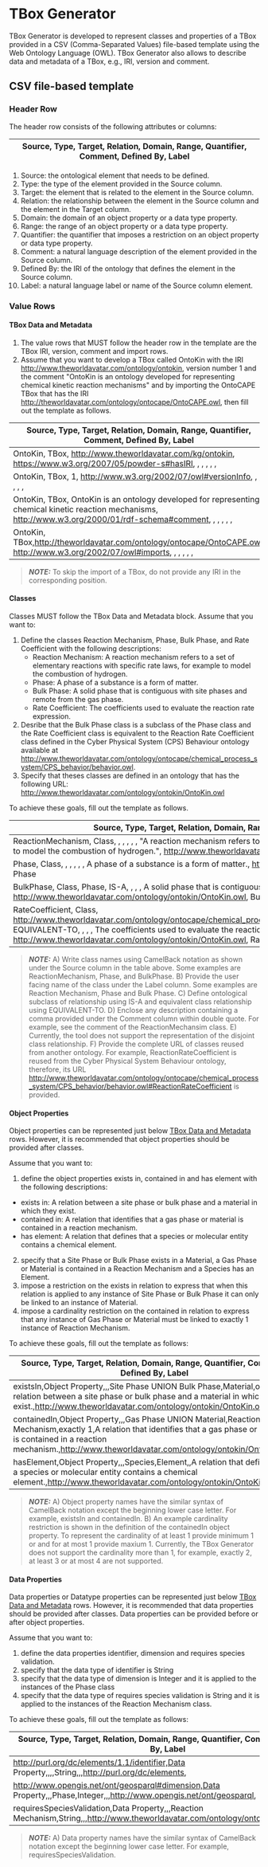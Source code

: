 # TBox Generator

TBox Generator is developed to represent classes and properties of a TBox provided in a CSV (Comma-Separated Values) file-based template using the Web Ontology Language (OWL). TBox Generator also allows to describe data and metadata of a TBox, e.g., IRI, version and comment.

## CSV file-based template
### Header Row

The header row consists of the following attributes or columns:

|Source, Type, Target, Relation, Domain, Range, Quantifier, Comment, Defined By, Label  |
|---------------------------------------------------------------------------------------|
1. Source: the ontological element that needs to be defined.
2. Type: the type of the element provided in the Source column.
3. Target: the element that is related to the element in the Source column.
4. Relation: the relationship between the element in the Source column and the element in the Target column.
5. Domain: the domain of an object property or a data type property.
6. Range: the range of an object property or a data type property.
7. Quantifier: the quantifier that imposes a restriction on an object property or data type property.
8. Comment: a natural language description of the element provided in the Source column.
9. Defined By: the IRI of the ontology that defines the element in the Source column.
10. Label: a natural language label or name of the Source column element.

### Value Rows

#### TBox Data and Metadata

1. The value rows that MUST follow the header row in the template are the TBox IRI, version, comment and import rows.
2. Assume that you want to develop a TBox called OntoKin with the IRI http://www.theworldavatar.com/ontology/ontokin, version number 1 and the comment "OntoKin is an ontology developed for representing chemical kinetic reaction mechanisms" and by importing the OntoCAPE TBox that has the IRI http://theworldavatar.com/ontology/ontocape/OntoCAPE.owl, then fill out the template as follows.

|Source, Type, Target, Relation, Domain, Range, Quantifier, Comment, Defined By, Label  |
|---------------------------------------------------------------------------------------|
|OntoKin, TBox, http://www.theworldavatar.com/kg/ontokin, https://www.w3.org/2007/05/powder-s#hasIRI, , , , , ,                                                                                         |
|OntoKin, TBox, 1, http://www.w3.org/2002/07/owl#versionInfo, , , , , , |
|OntoKin, TBox, OntoKin is an ontology developed for representing chemical kinetic reaction mechanisms, http://www.w3.org/2000/01/rdf-schema#comment, , , , , , |
|OntoKin, TBox,http://theworldavatar.com/ontology/ontocape/OntoCAPE.owl, http://www.w3.org/2002/07/owl#imports, , , , , , |

> **_NOTE:_** To skip the import of a TBox, do not provide any IRI in the corresponding position.

#### Classes

Classes MUST follow the TBox Data and Metadata block.
Assume that you want to:
1. Define the classes Reaction Mechanism, Phase, Bulk Phase, and Rate Coefficient with the following descriptions:
     - Reaction Mechanism: A reaction mechanism refers to a set of elementary reactions with specific rate laws, for example to model the combustion of hydrogen.
     - Phase: A phase of a substance is a form of matter.
     - Bulk Phase: A solid phase that is contiguous with site phases and remote from the gas phase.
     - Rate Coefficient: The coefficients used to evaluate the reaction rate expression.
 2. Desribe that the Bulk Phase class is a subclass of the Phase class and the Rate Coefficient class is equivalent to the Reaction Rate Coefficient class defined in the Cyber Physical System (CPS) Behaviour ontology available at http://www.theworldavatar.com/ontology/ontocape/chemical_process_system/CPS_behavior/behavior.owl.
 3. Specify that theses classes are defined in an ontology that has the following URL: http://www.theworldavatar.com/ontology/ontokin/OntoKin.owl

To achieve these goals, fill out the template as follows.

|Source, Type, Target, Relation, Domain, Range, Quantifier, Comment, Defined By, Label  |
|---------------------------------------------------------------------------------------|
|ReactionMechanism, Class, , , , , , "A reaction mechanism refers to a set of elementary reactions with specific rate laws, for example to model the combustion of hydrogen.", http://www.theworldavatar.com/ontology/ontokin/OntoKin.owl, Reaction Mechanism |
|Phase, Class, , , , , , A phase of a substance is a form of matter., http://www.theworldavatar.com/ontology/ontokin/OntoKin.owl, Phase |
|BulkPhase, Class, Phase, IS-A, , , , A solid phase that is contiguous with site phases and remote from the gas phase., http://www.theworldavatar.com/ontology/ontokin/OntoKin.owl, Bulk Phase |
|RateCoefficient, Class, http://www.theworldavatar.com/ontology/ontocape/chemical_process_system/CPS_behavior/behavior.owl#ReactionRateCoefficient, EQUIVALENT-TO, , , , The coefficients used to evaluate the reaction rate expression., http://www.theworldavatar.com/ontology/ontokin/OntoKin.owl, Rate Coefficient |

> **_NOTE:_**  A) Write class names using CamelBack notation as shown under the Source column in the table above. Some examples are ReactionMechanism, Phase, and BulkPhase. B) Provide the user facing name of the class under the Label column. Some examples are Reaction Mechanism, Phase and Bulk Phase. C) Define ontological subclass of relationship using IS-A and equivalent class relationship using EQUIVALENT-TO. D) Enclose any description containing a comma provided under the Comment column within double quote. For example, see the comment of the ReactionMechansim class. E) Currently, the tool does not support the representation of the disjoint class relationship. F) Provide the complete URL of classes reused from another ontology. For example, ReactionRateCoefficient is reused from the Cyber Physical System Behaviour ontology, therefore, its URL http://www.theworldavatar.com/ontology/ontocape/chemical_process_system/CPS_behavior/behavior.owl#ReactionRateCoefficient is provided.

#### Object Properties
Object properties can be represented just below [TBox Data and Metadata](####TBox-Data-and-Metadata) rows. However, it is recommended that object properties should be provided after classes.

Assume that you want to:
1. define the object properties exists in, contained in and has element with the following descriptions:
- exists in: A relation between a site phase or bulk phase and a material in which they exist.
- contained in: A relation that identifies that a gas phase or material is contained in a reaction mechanism.
- has element: A relation that defines that a species or molecular entity contains a chemical element.
2. specify that a Site Phase or Bulk Phase exists in a Material, a Gas Phase or Material is contained in a Reaction Mechanism and a Species has an Element.
3. impose a restriction on the exists in relation to express that when this relation is applied to any instance of Site Phase or Bulk Phase it can only be linked to an instance of Material.
4. impose a cardinality restriction on the contained in relation to express that any instance of Gas Phase or Material must be linked to exactly 1 instance of Reaction Mechanism.

To achieve these goals, fill out the template as follows:

|Source, Type, Target, Relation, Domain, Range, Quantifier, Comment, Defined By, Label  |
|---------------------------------------------------------------------------------------|
|existsIn,Object Property,,,Site Phase UNION Bulk Phase,Material,only,A relation between a site phase or bulk phase and a material in which they exist.,http://www.theworldavatar.com/ontology/ontokin/OntoKin.owl, |
|containedIn,Object Property,,,Gas Phase UNION Material,Reaction Mechanism,exactly 1,A relation that identifies that a gas phase or material is contained in a reaction mechanism.,http://www.theworldavatar.com/ontology/ontokin/OntoKin.owl, |
|hasElement,Object Property,,,Species,Element,,A relation that defines that a species or molecular entity contains a chemical element.,http://www.theworldavatar.com/ontology/ontokin/OntoKin.owl, |

> **_NOTE:_**  A) Object property names have the similar syntax of CamelBack notation except the beginning lower case letter. For example, existsIn and containedIn. B) An example cardinality restriction is shown in the definition of the containedIn object property. To represent the cardinality of at least 1 provide minimum 1 or and for at most 1 provide maxium 1. Currently, the TBox Generator does not support the cardinality more than 1, for example, exactly 2, at least 3 or at most 4 are not supported.

#### Data Properties
Data properties or Datatype properties can be represented just below [TBox Data and Metadata](####TBox-Data-and-Metadata) rows. However, it is recommended that data properties should be provided after classes. Data properties can be provided before or after object properties.

Assume that you want to:
1. define the data properties identifier, dimension and requires species validation.
2. specify that the data type of identifier is String
3. specify that the data type of dimension is Integer and it is applied to the instances of the Phase class
4. specify that the data type of requires species validation is String and it is applied to the instances of the Reaction Mechanism class.

To achieve these goals, fill out the template as follows:

|Source, Type, Target, Relation, Domain, Range, Quantifier, Comment, Defined By, Label  |
|---------------------------------------------------------------------------------------|
|http://purl.org/dc/elements/1.1/identifier,Data Property,,,,String,,,http://purl.org/dc/elements, |
|http://www.opengis.net/ont/geosparql#dimension,Data Property,,,Phase,Integer,,,http://www.opengis.net/ont/geosparql, |
|requiresSpeciesValidation,Data Property,,,Reaction Mechanism,String,,,http://www.theworldavatar.com/ontology/ontokin/OntoKin.owl, |

> **_NOTE:_**  A) Data property names have the similar syntax of CamelBack notation except the beginning lower case letter. For example, requiresSpeciesValidation.